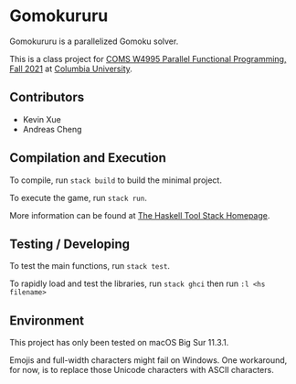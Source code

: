 # Gomokururu

Gomokururu is a parallelized Gomoku solver.

This is a class project for [COMS W4995 Parallel Functional Programming, Fall 2021](http://www.cs.columbia.edu/~sedwards/classes/2021/4995-fall/index.html) at [Columbia University](http://columbia.edu/).


## Contributors

- Kevin Xue
- Andreas Cheng

## Compilation and Execution

To compile, run `stack build` to build the minimal project.

To execute the game, run `stack run`.

More information can be found at [The Haskell Tool Stack Homepage](https://docs.haskellstack.org/en/stable/README/).

## Testing / Developing

To test the main functions, run `stack test`.

To rapidly load and test the libraries, run `stack ghci` then run `:l <hs filename>`

## Environment

This project has only been tested on macOS Big Sur 11.3.1.

Emojis and full-width characters might fail on Windows. One workaround, for now, is to replace those Unicode characters with ASCII characters.